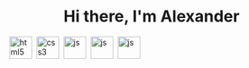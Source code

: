 <div id="header" align="center">
<H1>Hi there, I'm Alexander</H1>
</div>
<img src="https://cdn.jsdelivr.net/gh/devicons/devicon@latest/icons/html5/html5-original.svg" title="html5" width="40" height="40" />&nbsp;
<img src="https://cdn.jsdelivr.net/gh/devicons/devicon@latest/icons/css3/css3-original.svg" title="css3" width="40" height="40" />&nbsp;
<img src="https://cdn.jsdelivr.net/gh/devicons/devicon@latest/icons/javascript/javascript-original.svg" title="js" width="40" height="40" />&nbsp;
<img src="https://cdn.jsdelivr.net/gh/devicons/devicon@latest/icons/inkscape/inkscape-original.svg" title="js" width="40" height="40" />&nbsp;
<img src="https://cdn.jsdelivr.net/gh/devicons/devicon@latest/icons/postgresql/postgresql-original.svg" title="js" width="40" height="40" />&nbsp;
